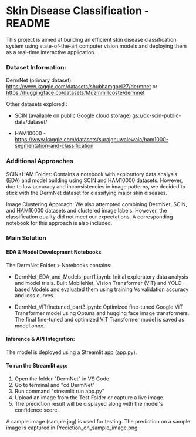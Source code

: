 # Skin Disease Classification - README
This project is aimed at building an efficient skin disease classification system using state-of-the-art computer vision models and deploying them as a real-time interactive application.

### Dataset Information:

DermNet (primary dataset): https://www.kaggle.com/datasets/shubhamgoel27/dermnet  or https://huggingface.co/datasets/Muzmmillcoste/dermnet

Other datasets explored : 

- SCIN (available on public Google cloud storage) gs://dx-scin-public-data/dataset/

- HAM10000 - https://www.kaggle.com/datasets/surajghuwalewala/ham1000-segmentation-and-classification

### Additional Approaches

SCIN+HAM Folder: Contains a notebook with exploratory data analysis (EDA) and model building using SCIN and HAM10000 datasets. However, due to low accuracy and inconsistencies in image patterns, we decided to stick with the DermNet dataset for classifying major skin diseases.

Image Clustering Approach: We also attempted combining DermNet, SCIN, and HAM10000 datasets and clustered image labels. However, the classification quality did not meet our expectations. A corresponding notebook for this approach is also included.

### Main Solution

#### EDA & Model Development Notebooks
The DermNet Folder > Notebooks contains:

- DermNet_EDA_and_Models_part1.ipynb: Initial exploratory data analysis and model trials. Built MobileNet, Vision Transformer (ViT) and YOLO-based Models and evaluated them using training Vs validation accuracy and loss curves. 

- DermNet_VITfinetuned_part3.ipynb: Optimized fine-tuned Google ViT Transformer model using Optuna and hugging face image transformers. The final fine-tuned and optimized ViT Transformer model is saved as model.onnx.

#### Inference & API Integration: 
The model is deployed using a Streamlit app (app.py).

#### To run the Streamlit app:

1. Open the folder "DermNet" in VS Code.
2. Go to terminal and "cd DermNet"
3. Run command "streamlit run app.py"
4. Upload an image from the Test Folder or capture a live image.
5. The prediction result will be displayed along with the model's confidence score.

A sample image (sample.jpg) is used for testing. The prediction on a sample image is captured in Prediction_on_sample_image.png.

